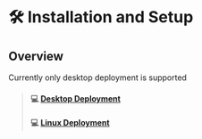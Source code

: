 # 🛠 Installation and Setup

## Overview

Currently only desktop deployment is supported

> #### :computer: [Desktop Deployment](installation-and-setup-1.md)
> #### :computer: [Linux Deployment](installation-and-setup-Linux.md)
